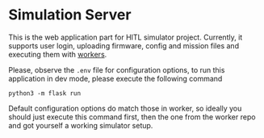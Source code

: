 # Simulation Server

This is the web application part for HITL simulator project. Currently, it supports
user login, uploading firmware, config and mission files and executing them with [workers](https://github.com/ZilantRobotics/sim_worker).

Please, observe the `.env` file for configuration options, to run this application in dev
mode, please execute the following command

`python3 -m flask run`

Default configuration options do match those in worker, so ideally you should just execute this command first,
then the one from the worker repo and got yourself a working simulator setup.